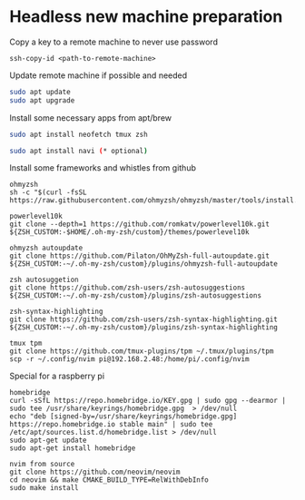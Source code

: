 # Headless new machine preparation

Copy a key to a remote machine to never use password

`ssh-copy-id <path-to-remote-machine>`

Update remote machine if possible and needed
```bash
sudo apt update
sudo apt upgrade
```

Install some necessary apps from apt/brew
```bash
sudo apt install neofetch tmux zsh

sudo apt install navi (* optional)
```

Install some frameworks and whistles from github
```
ohmyzsh
sh -c "$(curl -fsSL https://raw.githubusercontent.com/ohmyzsh/ohmyzsh/master/tools/install.sh)"

powerlevel10k
git clone --depth=1 https://github.com/romkatv/powerlevel10k.git ${ZSH_CUSTOM:-$HOME/.oh-my-zsh/custom}/themes/powerlevel10k

ohmyzsh autoupdate
git clone https://github.com/Pilaton/OhMyZsh-full-autoupdate.git ${ZSH_CUSTOM:-~/.oh-my-zsh/custom}/plugins/ohmyzsh-full-autoupdate

zsh autosuggetion
git clone https://github.com/zsh-users/zsh-autosuggestions ${ZSH_CUSTOM:-~/.oh-my-zsh/custom}/plugins/zsh-autosuggestions

zsh-syntax-highlighting
git clone https://github.com/zsh-users/zsh-syntax-highlighting.git ${ZSH_CUSTOM:-~/.oh-my-zsh/custom}/plugins/zsh-syntax-highlighting

tmux tpm
git clone https://github.com/tmux-plugins/tpm ~/.tmux/plugins/tpm
scp -r ~/.config/nvim pi@192.168.2.48:/home/pi/.config/nvim
```


Special for a raspberry pi

```
homebridge
curl -sSfL https://repo.homebridge.io/KEY.gpg | sudo gpg --dearmor | sudo tee /usr/share/keyrings/homebridge.gpg  > /dev/null
echo "deb [signed-by=/usr/share/keyrings/homebridge.gpg] https://repo.homebridge.io stable main" | sudo tee /etc/apt/sources.list.d/homebridge.list > /dev/null
sudo apt-get update
sudo apt-get install homebridge

nvim from source
git clone https://github.com/neovim/neovim
cd neovim && make CMAKE_BUILD_TYPE=RelWithDebInfo
sudo make install
```
